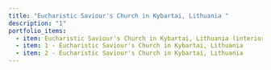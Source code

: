 ```yaml
---
title: "Eucharistic Saviour's Church in Kybartai, Lithuania "
description: "1"
portfolio_items:
  - item: Eucharistic Saviour's Church in Kybartai, Lithuania (interior)
  - item: 1 - Eucharistic Saviour's Church in Kybartai, Lithuania
  - item: 2 - Eucharistic Saviour's Church in Kybartai, Lithuania
---
```

